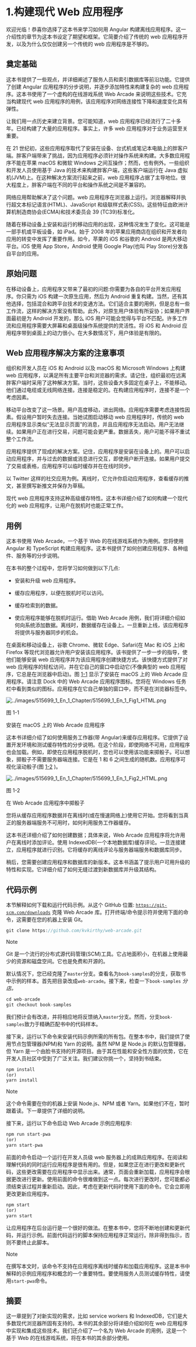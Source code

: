 # 1.构建现代 Web 应用程序

欢迎光临！恭喜你选择了这本书来学习如何用 Angular 构建离线应用程序。这一介绍性的章节为这本书设定了期望和框架。它简要介绍了传统的 web 应用程序开发，以及为什么仅仅创建另一个传统的 web 应用程序是不够的。

## 奠定基础

这本书提供了一些观点，并详细阐述了服务人员和索引数据库等前沿功能。它提供了创建 Angular 应用程序的分步说明，并逐步添加特性来构建复杂的 web 应用程序。这本书使用了一个虚构的在线游戏系统 Web Arcade 来说明这些技术。它充当构建现代 web 应用程序的用例，该应用程序对网络连接性下降和速度变化具有弹性。

让我们用一点历史来建立背景。您可能知道，web 应用程序已经流行了二十多年。已经构建了大量的应用程序。事实上，许多 web 应用程序对于业务运营至关重要。

在 21 世纪初，这些应用程序取代了安装在设备、台式机或笔记本电脑上的胖客户端。胖客户端带来了挑战，因为应用程序必须针对操作系统来构建。大多数应用程序不能在苹果 macOS 和微软 Windows 之间互操作；然而，也有例外。一些组织和开发人员使用基于 Java 的技术来构建胖客户端，这些客户端运行在 Java 虚拟机(JVM)上。在这种解决方案流行起来之前，web 应用程序占据了主导地位。很大程度上，胖客户端在不同的平台和操作系统之间是不兼容的。

网络应用帮助解决了这个问题。web 应用程序在浏览器上运行。浏览器解释并执行超文本标记语言(HTML)、JavaScript 和级联样式表(CSS)。这些特征由欧洲计算机制造商协会(ECMA)和技术委员会 39 (TC39)标准化。

随着在移动设备上安装和运行的移动应用的出现，这种情况发生了变化。这可能是一部手机或平板设备，如 iPad。始于 2008 年的苹果应用商店在组织和开发者向应用的转变中发挥了重要作用。如今，苹果的 iOS 和谷歌的 Android 是两大移动平台。iOS 使用 App Store，Android 使用 Google Play(也叫 Play Store)分发各自平台的应用。

## 原始问题

在移动设备上，应用程序又带来了最初的问题:你需要为各自的平台开发应用程序。你只需为 iOS 构建一次原生应用，然后为 Android 重复构建。当然，还有其他选择，包括混合和跨平台技术的变通方法。它们适合主要的用例，但是总有一些工作流，这样的解决方案没有帮助。此外，对原生用户体验有所妥协；如果用户界面最初是为 Android 开发的，那么 iOS 用户可能会觉得与平台不匹配。许多工作流和应用程序需要大屏幕和桌面级操作系统提供的灵活性。将 iOS 和 Android 应用程序带到桌面上的动力很小。在大多数情况下，用户体验是有限的。

## Web 应用程序解决方案的注意事项

组织和开发人员在 iOS 和 Android 以及 macOS 和 Microsoft Windows 上构建 web 应用程序，以满足所有主要平台和浏览器的需求。请记住，组织最初在远离胖客户端时采用了这种解决方案。当时，这些设备大多固定在桌子上，不能移动。他们通过电缆或无线网络连接。连接是稳定的。在构建应用程序时，连接不是一个考虑因素。

移动平台改变了这一场景。用户高度移动，进出网络。应用程序需要考虑连接性因素。假设用户暂时失去连接。当她试图启动移动 web 应用程序时，传统的 web 应用程序显示类似“无法显示页面”的消息，并且应用程序无法启动。用户无法继续。如果用户正在进行交易，问题可能会更严重。数据丢失，用户可能不得不重试整个工作流。

应用程序提供了现成的解决方案。记住，应用程序是安装在设备上的。用户可以启动应用程序，并与过去的数据或消息进行交互，即使用户断开连接。如果用户提交了交易或表格，应用程序可以临时缓存并在在线时同步。

以 Twitter 这样的社交应用为例。离线时，它允许你启动应用程序，查看缓存的推文，甚至撰写新推文并保存为草稿。

现代 web 应用程序支持这种高级缓存特性。这本书详细介绍了如何构建一个现代化的 web 应用程序，让用户在脱机时也能正常工作。

## 用例

这本书使用 Web Arcade，一个基于 Web 的在线游戏系统作为用例。您将使用 Angular 和 TypeScript 构建应用程序。这本书提供了如何创建应用程序、各种组件、服务等的分步说明。

在本书的整个过程中，您将学习如何做到以下几点:

*   安装和升级 web 应用程序。

*   缓存应用程序，以便在脱机时可以访问。

*   缓存检索到的数据。

*   使应用程序能够在脱机时运行。借助 Web Arcade 用例，我们将详细介绍如何向系统添加数据。离线时，数据缓存在设备上。一旦重新上线，该应用程序将提供与服务器同步的机会。

在桌面和移动设备上，谷歌 Chrome、微软 Edge、Safari(在 Mac 和 iOS 上)和 Firefox 等现代浏览器允许用户安装该应用程序。该书提供了一步一步的指导，使他们能够安装 web 应用程序并为该应用程序创建快捷方式。该快捷方式提供了对 web 应用程序的轻松访问，并在它自己的窗口中启动它(不像典型的 web 应用程序，它总是在浏览器中启动)。图 [1-1](#Fig1) 显示了安装在 macOS 上的 Web Arcade 应用程序。请注意 Dock 中的 Web Arcade 应用程序图标。您将在 Windows 任务栏中看到类似的图标。应用程序在它自己单独的窗口中，而不是在浏览器标签中。

![../images/515699_1_En_1_Chapter/515699_1_En_1_Fig1_HTML.png](../images/515699_1_En_1_Chapter/515699_1_En_1_Fig1_HTML.png)

图 1-1

安装在 macOS 上的 Web Arcade 应用程序

这本书详细介绍了如何使用服务工作器(带 Angular)来缓存应用程序。它提供了设置开发环境和测试缓存特性的分步说明。在这个阶段，即使网络不可用，应用程序也会加载。例如，即使在应用程序脱机时，您也可以使用该功能来掷骰子。可以想象，掷骰子不需要服务器端连接。它是在 1 和 6 之间生成的随机数。应用程序可视化滚动骰子(图 [1-2](#Fig2) )。

![../images/515699_1_En_1_Chapter/515699_1_En_1_Fig2_HTML.png](../images/515699_1_En_1_Chapter/515699_1_En_1_Fig2_HTML.png)

图 1-2

在 Web Arcade 应用程序中掷骰子

您将从缓存应用程序数据并在离线时(或在慢速网络上)使用它开始。您将看到当真正的服务器端服务不可用时，如何利用服务工作器缓存。

这本书还详细介绍了如何创建数据；具体来说，Web Arcade 应用程序将允许用户在离线时添加评论。使用 IndexedDB(一个本地数据库)缓存评论。一旦连接建立，应用程序就进行识别。它将缓存的离线评论与服务器端服务和数据库同步。

稍后，您需要创建应用程序和数据库的新版本。这本书涵盖了提示用户可用升级的特性和实现。它详细介绍了如何无缝过渡到新数据库并升级其结构。

## 代码示例

本节解释如何下载和运行代码示例。从这个 GitHub 位置: [`https://git-scm.com/downloads`](https://git-scm.com/downloads) 克隆 Web Arcade 库。打开终端/命令提示符并使用下面的命令，这需要在您的机器上安装 Git。

```ts
git clone https://github.com/kvkirthy/web-arcade.git

```

Note

Git 是一个流行的分布式源代码管理(SCM)工具。它占地面积小，在机器上使用最少的资源和磁盘空间。它也是免费和开源的。

默认情况下，您已经克隆了`master`分支。查看名为`book-samples`的分支，获取书中示例的样本。首先把目录改成`web-arcade`。接下来，检查一下`book-samples` *分店。*

```ts
cd web-arcade
git checkout book-samples

```

我们预计会有改进，并将相应地将反馈纳入`master`分支。然而，分支`book-samples`致力于精确匹配书中的代码样本。

接下来，运行以下命令来安装代码示例所需的所有包。在整本书中，我们提供了使用节点包管理器(NPM)和 Yarn 的说明。虽然 NPM 是 Node.js 的默认包管理器，但 Yarn 是一个由脸书支持的开源项目。由于其在性能和安全性方面的优势，它在开发人员社区中受到了广泛关注。我们建议你挑一个，坚持到书结束。

```ts
npm install
(or)
yarn install

```

Note

这个命令需要在你的机器上安装 Node.js、NPM 或者 Yarn。如果他们不在，暂时跟着读。下一章提供了详细的说明。

接下来，运行以下命令启动 Web Arcade 示例应用程序:

```ts
npm run start-pwa
(or)
yarn start-pwa

```

前面的命令启动一个运行在开发人员级 web 服务器上的成熟应用程序。在阅读和理解代码的同时运行应用程序是很有用的。但是，如果您正在进行更改和更新代码，这些更改需要在应用程序中显示出来。通常，页面会重新加载，应用程序会根据更改进行更新。使用前面的命令很难做到这一点。每次进行更改时，您可能都必须结束该过程并重新启动。因此，考虑在更新代码时使用下面的命令。它会立即用更改更新应用程序。

```ts
npm start
(or)
yarn start

```

让应用程序在后台运行是一个很好的做法。在整本书中，您将不断地创建和更新代码，并运行示例。前面代码运行的脚本保持应用程序正常运行。除非得到指示，否则不要终止此脚本。

Note

在撰写本文时，该命令不支持在应用程序离线时缓存和加载应用程序。这是本书中解释的示例应用程序和概念的一个重要特性。要使用服务人员测试缓存特性，请使用`start-pwa`命令。

## 摘要

这一章提到了对新实现的需求，比如 service workers 和 IndexedDB，它们是大多数现代浏览器所固有支持的。本书的其余部分将详细介绍如何在 web 应用程序中实现和集成这些技术。我们还介绍了一个名为 Web Arcade 的用例，这是一个基于 Web 的在线游戏系统，将在本书的其余部分使用。